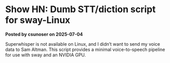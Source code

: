 # Show HN: Dumb STT/diction script for sway-Linux

**Posted by csunoser on 2025-07-04**

Superwhisper is not available on Linux, and I didn’t want to send my voice data to Sam Altman. This script provides a minimal voice-to-speech pipeline for use with sway and an NVIDIA GPU.